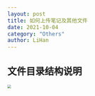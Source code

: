 ```yaml
---
layout: post
title: 如何上传笔记及其他文件
date: 2021-10-04
category: "Others"
author: LiHan
---
```


## 文件目录结构说明

<img src="{{ '/assets/imgs/How-to-upload-notes-and-other-files/1.png' | relative_url }}" style="zoom:50%;">

